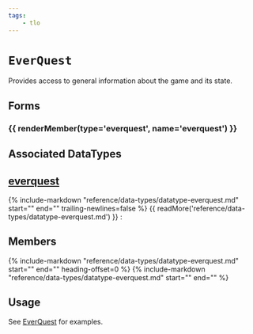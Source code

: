 ```yaml
---
tags:
    - tlo
---
```

# `EverQuest`

<!--tlo-desc-start-->
Provides access to general information about the game and its state.
<!--tlo-desc-end-->
## Forms
<!--tlo-forms-start-->
### {{ renderMember(type='everquest', name='everquest') }}
<!--tlo-forms-end-->

## Associated DataTypes
<!--tlo-datatypes-start-->
## [everquest](../data-types/datatype-everquest.md)
{%
  include-markdown "reference/data-types/datatype-everquest.md"
  start="<!--dt-desc-start-->"
  end="<!--dt-desc-end-->"
  trailing-newlines=false
%} {{ readMore('reference/data-types/datatype-everquest.md') }}
:    <h2>Members</h2>
    {%
    include-markdown "reference/data-types/datatype-everquest.md"
    start="<!--dt-members-start-->"
    end="<!--dt-members-end-->"
    heading-offset=0
    %}
    {%
    include-markdown "reference/data-types/datatype-everquest.md"
    start="<!--dt-linkrefs-start-->"
    end="<!--dt-linkrefs-end-->"
    %}
<!--tlo-datatypes-end-->

## Usage

See [EverQuest] for examples.
<!--tlo-linkrefs-start-->
[everquest]: ../data-types/datatype-everquest.md
<!--tlo-linkrefs-end-->

